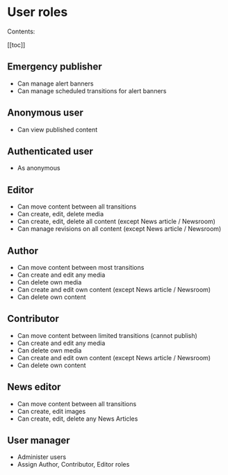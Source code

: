 # User roles

Contents:

[[toc]]

## Emergency publisher

* Can manage alert banners
* Can manage scheduled transitions for alert banners

## Anonymous user

* Can view published content

## Authenticated user

* As anonymous

## Editor

* Can move content between all transitions
* Can create, edit, delete media
* Can create, edit, delete all content (except News article / Newsroom)
* Can manage revisions on all content (except News article / Newsroom)

## Author

* Can move content between most transitions
* Can create and edit any media
* Can delete own media
* Can create and edit own content (except News article / Newsroom)
* Can delete own content

## Contributor

* Can move content between limited transitions (cannot publish)
* Can create and edit any media
* Can delete own media
* Can create and edit own content (except News article / Newsroom)
* Can delete own content

## News editor

* Can move content between all transitions
* Can create, edit images
* Can create, edit, delete any News Articles

## User manager

* Administer users
* Assign Author, Contributor, Editor roles
